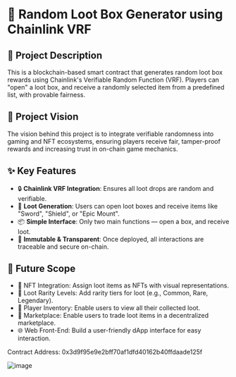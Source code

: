 # 🎁 Random Loot Box Generator using Chainlink VRF

## 📝 Project Description
This is a blockchain-based smart contract that generates random loot box rewards using Chainlink's Verifiable Random Function (VRF). Players can "open" a loot box, and receive a randomly selected item from a predefined list, with provable fairness.

## 🌟 Project Vision
The vision behind this project is to integrate verifiable randomness into gaming and NFT ecosystems, ensuring players receive fair, tamper-proof rewards and increasing trust in on-chain game mechanics.

## ✨ Key Features
- 🔒 **Chainlink VRF Integration**: Ensures all loot drops are random and verifiable.
- 🎁 **Loot Generation**: Users can open loot boxes and receive items like "Sword", "Shield", or "Epic Mount".
- 📦 **Simple Interface**: Only two main functions — open a box, and receive loot.
- 🔗 **Immutable & Transparent**: Once deployed, all interactions are traceable and secure on-chain.

## 🚀 Future Scope
- 🎨 NFT Integration: Assign loot items as NFTs with visual representations.
- 🏰 Loot Rarity Levels: Add rarity tiers for loot (e.g., Common, Rare, Legendary).
- 👥 Player Inventory: Enable users to view all their collected loot.
- 🛒 Marketplace: Enable users to trade loot items in a decentralized marketplace.
- 🌐 Web Front-End: Build a user-friendly dApp interface for easy interaction.

Contract Address: 0x3d9f95e9e2bff70af1dfd40162b40ffdaade125f

![image](https://github.com/user-attachments/assets/96a2f894-924f-48a7-a8be-fc883965f33b)
